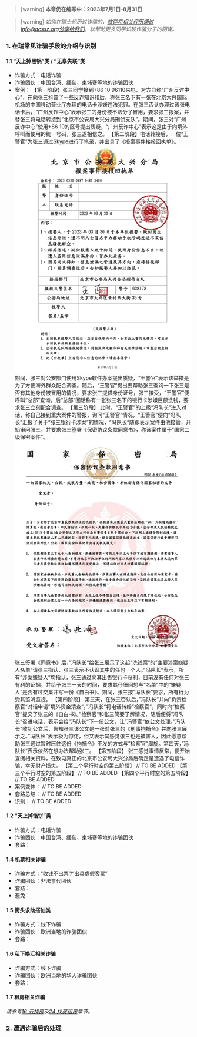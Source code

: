 > [warning] **本章仍在编写中：2023年7月1日-8月31日**

> [warning] *如你在瑞士经历过诈骗的，欢迎将相关经历通过info@acssz.org分享给我们，以帮助更多同学识破诈骗分子的阴谋。*

### **1. 在瑞常见诈骗手段的介绍与识别**
#### **1.1 “天上掉黑锅”类 / “无辜失联”类**
- 诈骗方式：电话诈骗
- 诈骗团伙：中国台湾、缅甸、柬埔寨等地的诈骗团伙
- 案例：
【第一阶段】张三同学接到+86 10 96110来电，对方自称“广州反诈中心”，在向张三科普了一些反诈知识和后，称张三名下有一张在北京大兴国际机场的中国移动营业厅办理的电话卡涉嫌违法犯罪。在张三否认办理过该张电话卡后，“广州反诈中心”表示张三的身份被不法分子冒用，要求张三报案，并替张三将电话转接到“北京市公安局大兴分局刑侦支队”。期间，张三对“广州反诈中心”使用+86 10的区号提出质疑，“广州反诈中心”表示这是由于向境外呼叫而使用的统一号码，张三遂相信之。
【第二阶段】电话转接后，一位“王警官”为张三通过Skype进行了笔录，并出具了《报案事件接报回执单》。![](.topwrite/assets/1689117820062.png)
期间，张三对公安部门使用Skype软件办案提出质疑，“王警官”表示该举措是为了方便海外群众配合调查。随后，“王警官”提出要帮助张三查询一下张三是否有其他身份被冒用的情况，要求张三提供身份证号，张三接受，“王警官”便呼叫“总部”查询。后“总部”回话称有一张张三名下的银行卡涉嫌巨额洗钱，要求张三立刻配合调查。
【第三阶段】
此时，“王警官”的上级“冯队长”进入对话，称自己接到重大案件的警报，询问“王警官”情况，“王警官”便向“冯队长”汇报了关于“张三银行卡涉案”的情况，“冯队长“随即表示案件由他接管，开始审问张三，并要求张三签署《保密协议条款同意书》，称该案件属于”国家二级保密案件“。![](.topwrite/assets/1689119166945.png)
张三签署《同意书》后，”冯队长“给张三展示了这起”洗钱案“的”主要涉案嫌疑人名单“请张三指认，张三表示不认识其中的任何一个人。”冯队长“表示，所有”涉案嫌疑人“均指认，张三通过向其出售银行卡获利，目前没有任何对张三有利的证据，并给予张三一天的时间，要求其仔细回想与”名单“中的”嫌疑人“是否有过交集并写一份《自白书》。期间，张三按“冯队长”要求，所有行为受其监听监视。
【第四阶段】
第三天，在张三否认后，”冯队长“并向”负责检察官“对话申请”境外资金清查“。”冯队长“将电话转给”检察官“，同时向“检察官”提交了张三的《自白书》。”检察官“和张三简要了解情况，随后便将”冯队长“召进电话，表示会给”冯队长“下一份公文，让”冯警官“依公文处理。”冯队长“收到公文后，告知张三该公文是一张对张三的《刑事拘捕令》并向张三展示之。”冯队长“表示极为惊诧，但又表示其感觉张三也是被害人，因此愿意帮助张三通过暂时压住这份《拘捕令》不发的方式与”检察官”周旋。第四天，”冯队长“表示依然在想办法帮助张三。
【第五阶段】
张三感觉事情反常，便开始查阅相关资料，在致电真正的北京市公安局大兴分局后确定是遭遇了电信诈骗，幸无财产损失。
【第二个平行时空的第五阶段】
// TO BE ADDED
【第三个平行时空的第五阶段】
// TO BE ADDED
【第四个平行时空的第五阶段】
// TO BE ADDED
- 案例变体：
// TO BE ADDED
- 套路总结：
// TO BE ADDED
- 识别：
// TO BE ADDED

#### **1.2 “天上掉馅饼”类**
- 诈骗方式：电话诈骗
- 诈骗团伙：中国台湾、缅甸、柬埔寨等地的诈骗团伙
- 套路：

#### **1.4 机票相关诈骗**
- 诈骗方式：“收钱不出票”/“出具虚假客票”
- 诈骗团伙：非法票代团伙
- 套路：
- 避免：

#### **1.5 街头求助搭讪类**
- 诈骗方式：线下诈骗
- 诈骗团伙：欧洲当地的诈骗团伙
- 套路：

#### **1.6 私下换汇相关诈骗**
- 诈骗方式：线下诈骗
- 诈骗团伙：欧洲当地的华人诈骗团伙
- 套路：

#### **1.7 租房相关诈骗**
*请参考[16 云找房](<16 云找房.md>)及[24 找房租房](<24找房租房.md>)章节。*

### **2. 遭遇诈骗后的处理**
